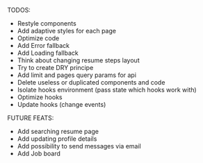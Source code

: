 TODOS:
- Restyle components
- Add adaptive styles for each page
- Optimize code
- Add Error fallback
- Add Loading fallback
- Think about changing resume steps layout
- Try to create DRY principe
- Add limit and pages query params for api
- Delete useless or duplicated components and code
- Isolate hooks environment (pass state which hooks work with)
- Optimize hooks
- Update hooks (change events)

FUTURE FEATS:
- Add searching resume page
- Add updating profile details
- Add possibility to send messages via email
- Add Job board
